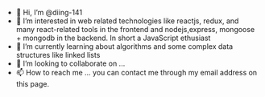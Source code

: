 - 👋 Hi, I’m @diing-141
- 👀 I’m interested in web related technologies like reactjs, redux, and many react-related tools in the frontend and nodejs,express, mongoose + mongodb in the backend. In short a JavaScript ethusiast
- 🌱 I’m currently learning about algorithms and some complex data structures like linked lists
- 💞️ I’m looking to collaborate on ...
- 📫 How to reach me ... you can contact me through my email address on this page.

<!---
diing-141/diing-141 is a ✨ special ✨ repository because its `README.md` (this file) appears on your GitHub profile.
You can click the Preview link to take a look at your changes.
--->
